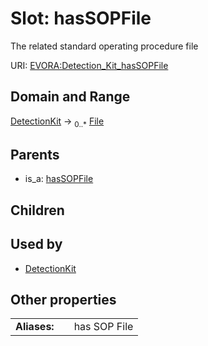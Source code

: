 
# Slot: hasSOPFile

The related standard operating procedure file

URI: [EVORA:Detection_Kit_hasSOPFile](https://evora-project.eu/Detection_Kit_hasSOPFile)


## Domain and Range

[DetectionKit](DetectionKit.md) &#8594;  <sub>0..\*</sub> [File](File.md)

## Parents

 *  is_a: [hasSOPFile](hasSOPFile.md)

## Children


## Used by

 * [DetectionKit](DetectionKit.md)

## Other properties

|  |  |  |
| --- | --- | --- |
| **Aliases:** | | has SOP File |